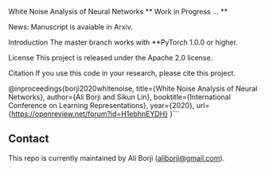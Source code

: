 White Noise Analysis of Neural Networks
** Work in Progress ... **

News: Manuscript is avaiable in Arxiv.

Introduction
The master branch works with **PyTorch 1.0.0 or higher.

License
This project is released under the Apache 2.0 license.

Citation
If you use this code in your research, please cite this project.

@inproceedings{borji2020whitenoise,
title={White Noise Analysis of Neural Networks},
author={Ali Borji and Sikun Lin},
booktitle={International Conference on Learning Representations},
year={2020},
url={https://openreview.net/forum?id=H1ebhnEYDH}
}```


## Contact

This repo is currently maintained by Ali Borji (aliborji@gmail.com).